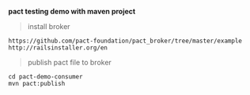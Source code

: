**pact testing demo with maven project**

>install broker
    
    https://github.com/pact-foundation/pact_broker/tree/master/example
    http://railsinstaller.org/en 

>publish pact file to broker

    cd pact-demo-consumer
    mvn pact:publish
    
